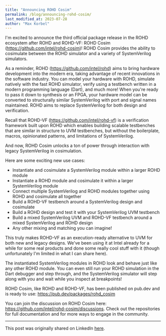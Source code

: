 ```yaml
---
title: "Announcing ROHD Cosim"
permalink: /blog/announcing-rohd-cosim/
last_modified_at: 2023-07-28
author: "Max Korbel"
---
```


I'm excited to announce the third official package release in the ROHD ecosystem after ROHD and ROHD-VF: ROHD Cosim (<https://github.com/intel/rohd-cosim>)! ROHD Cosim provides the ability to cosimulate between the ROHD simulator and a variety of SystemVerilog simulators.

As a reminder, ROHD (<https://github.com/intel/rohd>) aims to bring hardware development into the modern era, taking advantage of recent innovations in the software industry. You can model your hardware with ROHD, simulate natively with the fast ROHD simulator, verify using a testbench written in a modern programming language (Dart), and much more! When you're ready to pass it down to synthesis or an FPGA, your hardware model can be converted to structurally similar SystemVerilog with port and signal names maintained. ROHD aims to replace SystemVerilog for both design and verification.

Recall that ROHD-VF (<https://github.com/intel/rohd-vf>) is a verification framework built upon ROHD which enables building scalable testbenches that are similar in structure to UVM testbenches, but without the boilerplate, macros, opinionated patterns, and limitations of SystemVerilog.

And now, ROHD Cosim unlocks a ton of power through interaction with legacy SystemVerilog in cosimulation.

Here are some exciting new use cases:

- Instantiate and cosimulate a SystemVerilog module within a larger ROHD module
- Instantiate a ROHD module and cosimulate it within a larger SystemVerilog module
- Connect multiple SystemVerilog and ROHD modules together using ROHD and cosimulate all together
- Build a ROHD-VF testbench around a SystemVerilog design and cosimulate
- Build a ROHD design and test it with your SystemVerilog UVM testbench
- Build a mixed SystemVerilog UVM and ROHD-VF testbench around a mixed SystemVerilog and ROHD design
- Any other mixing and matching you can imagine!

This truly makes ROHD-VF as an execution-ready alternative to UVM for both new and legacy designs. We've been using it at Intel already for a while for some real products and done some really cool stuff with it (though unfortunately I'm limited in what I can share here).

The instantiated SystemVerilog modules in ROHD look and behave just like any other ROHD module. You can even still run your ROHD simulation in the Dart debugger and step through, and the SystemVerilog simulator will step along with you and wait while you inspect at breakpoints!

ROHD Cosim, like ROHD and ROHD-VF, has been published on pub.dev and is ready to use: <https://pub.dev/packages/rohd_cosim>

You can join the discussion on ROHD Cosim here: <https://github.com/intel/rohd-cosim/discussions>. Check out the repositories for full documentation and for more ways to engage in the community.

---------------

This post was originally shared on LinkedIn [here](https://www.linkedin.com/posts/maxkorbel_github-intelrohd-cosim-cosimulation-for-activity-7031422527306412033-JyIJ?utm_source=share&utm_medium=member_desktop).
